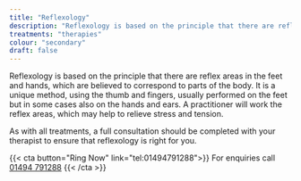 ```yaml
---
title: "Reflexology"
description: "Reflexology is based on the principle that there are reflex areas in the feet and hands."
treatments: "therapies"
colour: "secondary"
draft: false
---
```


Reflexology is based on the principle that there are reflex areas in the feet and hands, which are believed to correspond to parts of the body. It is a unique method, using the thumb and fingers, usually performed on the feet but in some cases also on the hands and ears. A practitioner will work the reflex areas, which may help to relieve stress and tension.

As with all treatments, a full consultation should be completed with your therapist to ensure that reflexology is right for you.

{{< cta button="Ring Now" link="tel:01494791288">}}
For enquiries call [01494 791288](tel:01494791288)
{{< /cta >}}